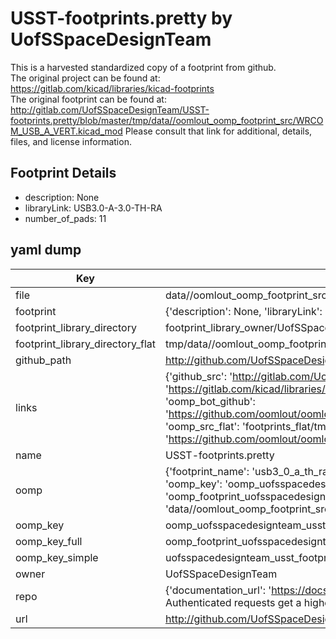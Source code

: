 # USST-footprints.pretty by UofSSpaceDesignTeam  
This is a harvested standardized copy of a footprint from github.  
The original project can be found at:  
https://gitlab.com/kicad/libraries/kicad-footprints  
The original footprint can be found at:
http://gitlab.com/UofSSpaceDesignTeam/USST-footprints.pretty/blob/master/tmp/data//oomlout_oomp_footprint_src/WRCOM_USB_A_VERT.kicad_mod
Please consult that link for additional, details, files, and license information.  
## Footprint Details
* description: None  
* libraryLink: USB3.0-A-3.0-TH-RA  
* number_of_pads: 11  
## yaml dump  
| Key | Value |  
| --- | --- |  
| file | data//oomlout_oomp_footprint_src/USST-footprints.pretty/USB3.0-A-TH-RA.kicad_mod |  
| footprint | {'description': None, 'libraryLink': 'USB3.0-A-3.0-TH-RA', 'number_of_pads': 11} |  
| footprint_library_directory | footprint_library_owner/UofSSpaceDesignTeam_USST-footprints.pretty |  
| footprint_library_directory_flat | tmp/data//oomlout_oomp_footprint_src/footprints_flat/uofsspacedesignteam_usst_footprints_usb3_0_a_th_ra/working |  
| github_path | http://github.com/UofSSpaceDesignTeam/USST-footprints.pretty/blob/master/tmp/data//oomlout_oomp_footprint_src/USB3.0-A-TH-RA.kicad_mod |  
| links | {'github_src': 'http://gitlab.com/UofSSpaceDesignTeam/USST-footprints.pretty/blob/master/tmp/data//oomlout_oomp_footprint_src/WRCOM_USB_A_VERT.kicad_mod', 'github_src_repo': 'https://gitlab.com/kicad/libraries/kicad-footprints', 'oomp_bot': 'tmp/data//oomlout_oomp_footprint_src/footprints/uofsspacedesignteam_usst_footprints_usb3_0_a_th_ra/working', 'oomp_bot_github': 'https://github.com/oomlout/oomlout_oomp_footprint_bot/tree/main/tmp/data//oomlout_oomp_footprint_src/footprints/uofsspacedesignteam_usst_footprints_usb3_0_a_th_ra/working', 'oomp_src_flat': 'footprints_flat/tmp/data//oomlout_oomp_footprint_src/footprints_flat/uofsspacedesignteam_usst_footprints_usb3_0_a_th_ra/working', 'oomp_src_flat_github': 'https://github.com/oomlout/oomlout_oomp_footprint_src/tree/main/tmp/data//oomlout_oomp_footprint_src/footprints_flat/uofsspacedesignteam_usst_footprints_usb3_0_a_th_ra/working'} |  
| name | USST-footprints.pretty |  
| oomp | {'footprint_name': 'usb3_0_a_th_ra', 'library_name': 'usst_footprints', 'md5': 'b68af6efb8ab23a27847f1a5f4f4da98', 'md5_10': 'b68af6efb8', 'md5_5': 'b68af', 'md5_6': 'b68af6', 'oomp_key': 'oomp_uofsspacedesignteam_usst_footprints_usb3_0_a_th_ra', 'oomp_key_extra': 'oomp_footprint_uofsspacedesignteam_usst_footprints_usb3_0_a_th_ra', 'oomp_key_full': 'oomp_footprint_uofsspacedesignteam_usst_footprints_usb3_0_a_th_ra_b68af6', 'oomp_key_simple': 'uofsspacedesignteam_usst_footprints_usb3_0_a_th_ra', 'original_filename': 'data//oomlout_oomp_footprint_src/USST-footprints.pretty/USB3.0-A-TH-RA.kicad_mod', 'owner_name': 'uofsspacedesignteam'} |  
| oomp_key | oomp_uofsspacedesignteam_usst_footprints_usb3_0_a_th_ra |  
| oomp_key_full | oomp_footprint_uofsspacedesignteam_usst_footprints_usb3_0_a_th_ra |  
| oomp_key_simple | uofsspacedesignteam_usst_footprints_usb3_0_a_th_ra |  
| owner | UofSSpaceDesignTeam |  
| repo | {'documentation_url': 'https://docs.github.com/rest/overview/resources-in-the-rest-api#rate-limiting', 'message': "API rate limit exceeded for 84.66.142.224. (But here's the good news: Authenticated requests get a higher rate limit. Check out the documentation for more details.)"} |  
| url | http://github.com/UofSSpaceDesignTeam/USST-footprints.pretty |  


